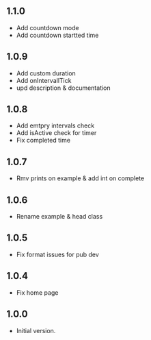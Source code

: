 ## 1.1.0
- Add countdown mode
- Add countdown startted time

## 1.0.9
- Add custom duration
- Add onIntervallTick
- upd description & documentation

## 1.0.8

- Add emtpry intervals check
- Add isActive check for timer
- Fix completed time

## 1.0.7

- Rmv prints on example & add int on complete

## 1.0.6

- Rename example & head class

## 1.0.5

- Fix format issues for pub dev

## 1.0.4

- Fix home page


## 1.0.0

- Initial version.







